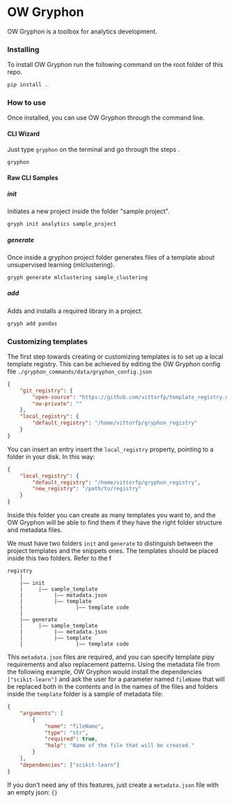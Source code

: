 # OW Gryphon
OW Gryphon is a toolbox for analytics development.

### Installing

To install OW Gryphon run the following command on the root folder of this repo. 
```bash
pip install .
```

### How to use

Once installed, you can use OW Gryphon through the command line.

#### CLI Wizard

Just type `gryphon` on the terminal and go through the steps .

```bash
gryphon
```

#### Raw CLI Samples

##### init
Initiates a new project inside the folder "sample project".
```bash
gryph init analytics sample_project
```

##### generate

Once inside a gryphon project folder generates files of a template about unsupervised learning (mlclustering).
```bash
gryph generate mlclustering sample_clustering
```

##### add
Adds and installs a required library in a project.

```bash
gryph add pandas
```

### Customizing templates

The first step towards creating or customizing templates is to set up a local template registry. 
This can be achieved by editing the OW Gryphon config file `./gryphon_commands/data/gryphon_config.json`

```json
{
    "git_registry": {
        "open-source": "https://github.com/vittorfp/template_registry.git",
        "ow-private": ""
    },
    "local_registry": {
        "default_registry": "/home/vittorfp/gryphon_registry"
    }
}
```

You can insert an entry insert the `local_registry` property, pointing to a folder in your disk. In this way:
```json
{
    "local_registry": {
        "default_registry": "/home/vittorfp/gryphon_registry",
        "new_registry": "/path/to/registry"
    }
}
```

Inside this folder you can create as many templates you want to, and the OW Gryphon will be able to find them if they have
the right folder structure and metadata files.

We must have two folders `init` and `generate` to distinguish between
the project templates and the snippets ones. The templates should be placed inside this two folders. Refer to the f

```
registry
    |
    |―― init
    |     |―― sample_template
    |          |―― metadata.json  
    |          |―― template
    |                 |―― template code
    |
    |―― generate
    |     |―― sample_template
    |          |―― metadata.json  
    |          |―― template
    |                 |―― template code
```

This `metadata.json` files are required, and you can specify template pipy requirements and also replacement patterns.
Using the metadata file from the following example, OW Gryphon would install the dependencies `["scikit-learn"]` 
and ask the user for a parameter named `fileName` that will be replaced both in the contents and in the names of the 
files and folders inside the `template` folder is a sample of metadata file:

```json
{
    "arguments": [
        {
            "name": "fileName",
            "type": "str",
            "required": true,
            "help": "Name of the file that will be created."
        }
    ],
    "dependencies": ["scikit-learn"]
}
```

If you don't need any of this features, just create a `metadata.json` file with an empty json: `{}`
